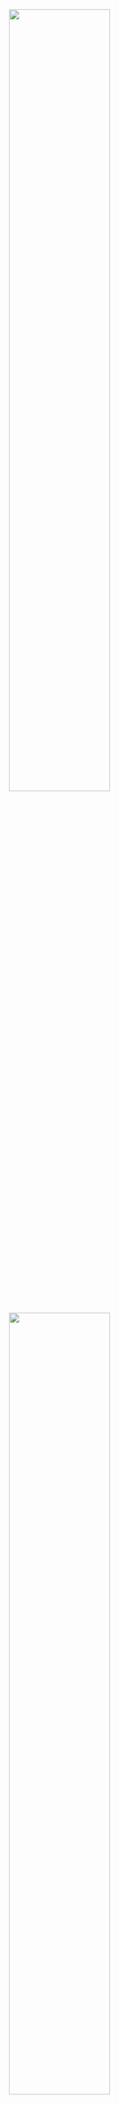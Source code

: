 &nbsp;

<p align="center">
    <img src="towhee_logo.png#gh-light-mode-only" width="60%"/>
    <img src="towhee_logo_dark.png#gh-dark-mode-only" width="60%"/>
</p>


<h3 align="center">
  <p style="text-align: center;"> 万物皆向量，一个 Towhee 即可！</p>
</h3>

<div class="column" align="middle">
  <a href="https://slack.towhee.io">
    <img src="https://img.shields.io/badge/join-slack-orange?style=flat" alt="join-slack"/>
  </a>
  <a href="https://twitter.com/towheeio">
    <img src="https://img.shields.io/badge/follow-twitter-blue?style=flat" alt="twitter"/>
  </a>
  <a href="https://www.apache.org/licenses/LICENSE-2.0">
    <img src="https://img.shields.io/badge/license-apache2.0-green?style=flat" alt="license"/>
  </a>
  <a href="https://github.com/towhee-io/towhee/actions/workflows/pylint.yml">
    <img src="https://img.shields.io/github/workflow/status/towhee-io/towhee/Workflow%20for%20pylint/main?label=pylint&style=flat" alt="github actions"/>
  </a>
  <a href="https://app.codecov.io/gh/towhee-io/towhee">
    <img src="https://img.shields.io/codecov/c/github/towhee-io/towhee?style=flat" alt="coverage"/>
  </a>
</div>

&nbsp;

[Towhee](https://towhee.io) 让你轻松为 AI 应用搭建神经数据处理流水线。我们提供几百种模型、算法和转换任你选用，均可作为构建流水线的基本元素。Towhee 还提供了一套 Python 风格的 API，可以快速建立流水线 demo 并通过自动调优来适应生产环境。

:art:&emsp;**多模态数据**：Towhee 支持处理各种模态的数据，包括图像、视频、文本、音频乃至分子结构等等。

:mortar_board:&emsp;**SOTA 模型**：Towhee 提供涵盖 5 个领域（CV、NLP、多模态、音频、医疗）、15 种任务以及 140 多个模型架构的 SOTA 模型，包括BERT、CLIP、ViT、SwinTransformer、MAE 和 data2vec 等预训练模型，随时上手使用。

:package:&emsp;**数据处理**：Towhee 除了神经网络模型之外，还提供传统数据处理方法来帮助你建立实用的数据处理流水线。各类操作均可作为算子纳入流水线中，如视频解码、音频切片、帧采样、特征向量降维、集合和数据库操作等。

:snake:&emsp;**Python 风格 API**：Towhee 有一套 Python 风格的链式调用 API，用于自定义数据处理流水线。我们还支持数据库中常见的 schema，让非结构化数据处理起来像表格数据一样容易。

## 最近更新

**v0.7.1 2022/07/01**
* 新增支持 1 个图片 embedding 模型
[*MPViT*](https://towhee.io/image-embedding/mpvit)；
* 新增支持 2 个视频检索模型
[*BridgeFormer*](https://towhee.io/video-text-embedding/bridge-former),
[*collaborative-experts*](https://towhee.io/video-text-embedding/collaborative-experts)；
* 新增支持基于 FAISS 的 ANNSearch 算子：*to_faiss*, *faiss_search*。

**v0.7.0 2022/06/24**

* 新增支持 6 个视频理解/分类模型：
[*Video Swin Transformer*](https://towhee.io/action-classification/video-swin-transformer), 
[*TSM*](https://towhee.io/action-classification/tsm), 
[*Uniformer*](https://towhee.io/action-classification/uniformer), 
[*OMNIVORE*](https://towhee.io/action-classification/omnivore), 
[*TimeSformer*](https://towhee.io/action-classification/timesformer), 
[*MoViNets*](https://towhee.io/action-classification/movinet).
* 新增支持 4 个视频检索模型：
[*CLIP4Clip*](https://towhee.io/video-text-embedding/clip4clip), 
[*DRL*](https://towhee.io/video-text-embedding/drl), 
[*Frozen in Time*](https://towhee.io/video-text-embedding/frozen-in-time), 
[*MDMMT*](https://towhee.io/video-text-embedding/mdmmt).

**v0.6.1  2022/05/13**

* 新增支持 3 个图文检索模型：
[*CLIP*](https://towhee.io/image-text-embedding/clip),
[*BLIP*](https://towhee.io/image-text-embedding/blip),
[*LightningDOT*](https://towhee.io/image-text-embedding/lightningdot).
* 新增支持 6 个来自 PyTorchVideo 的视频理解/分类模型：
[*I3D*](https://towhee.io/action-classification/pytorchvideo),
[*C2D*](https://towhee.io/action-classification/pytorchvideo),
[*Slow*](https://towhee.io/action-classification/pytorchvideo),
[*SlowFast*](https://towhee.io/action-classification/pytorchvideo),
[*X3D*](https://towhee.io/action-classification/pytorchvideo),
[*MViT*](https://towhee.io/action-classification/pytorchvideo).

## 上手指南

Towhee 要求 Python 版本至少为 3.6，通过 `pip` 即可快速安装：

```bash
% pip install -U pip  # 如出现安装问题，建议尝试升级pip
% pip install towhee
```

安装完成之后即可开始使用 Towhee 搭建流水线。比如，你可以仅仅用15行代码就创建一个基于 CLIP 的跨模态数据检索流水线。

```python
import towhee

# 创建图片 embedding 并建立索引
(
    towhee.glob['file_name']('./*.png')
          .image_decode['file_name', 'img']()
          .image_text_embedding.clip['img', 'vec'](model_name='clip_vit_b32', modality='image')
          .tensor_normalize['vec','vec']()
          .to_faiss[('file_name', 'vec')](findex='./index.bin')
)

# 通过文字搜索图片
results = (
    towhee.dc['text'](['puppy Corgi'])
          .image_text_embedding.clip['text', 'vec'](model_name='clip_vit_b32', modality='text')
          .tensor_normalize['vec', 'vec']()
          .faiss_search['vec', 'results'](findex='./index.bin', k=3)
          .select['text', 'results']()
)
```
<img src="towhee_example.png" style="width: 60%; height: 60%">

更多用例可查阅 [Towhee Bootcamp](https://codelabs.towhee.io/)（英文内容）。

## 核心概念

Towhee 由四个核心成分组成：算子（operator）、流水线（pipeline）、DataCollection API 以及引擎。

- **算子**：算子是构成神经数据处理流水线的基本单元。算子的不同实现是按任务分类的，每个任务都有一个标准接口。算子可以是深度学习模型或是数据处理方法，甚至是 Python 函数。

- **流水线**：流水线由若干以 DAG （有向无环图）形式相互连接的算子组成。DAG 可以用来设计复杂功能，如嵌入特征提取、数据标记和跨模态数据分析等。

- **DataCollection API**: 这是一套 Python 风格的链式调用 API，用于构建自定义流水线。由 DataColltion API 定义的流水线可以在笔记本电脑上本地运行，用于快速制作原型，然后转换为 Docker 镜像，并通过端到端的优化用于生产环境。

- **引擎**：引擎是 Towhee 的核心，用于驱动流水线上各个算子之间的数据流、计划任务并监控计算资源的使用（CPU/GPU 等）。Towhee 提供了一个基本引擎（用于在单实例机器上运行流水线）以及一个基于 Triton 的引擎（用于 Docker 容器）。

## 贡献

写代码并不是唯一的贡献方式！我们欢迎开发者通过提交 Issue、回答问题、改进文档等各种方式向我们的社区做出贡献。具体请查看我们的 [贡献指南](https://github.com/towhee-io/towhee/blob/main/CONTRIBUTING.md)。

特别感谢以下开发者通过 GitHub、Towhee Hub 或其他方式为 Towhee 项目做出的贡献：
<br><!-- Do not remove start of hero-bot --><br>
<img src="https://img.shields.io/badge/all--contributors-27-orange"><br>
<a href="https://github.com/Chiiizzzy"><img src="https://avatars.githubusercontent.com/u/72550076?v=4" width="30px" /></a>
<a href="https://github.com/GuoRentong"><img src="https://avatars.githubusercontent.com/u/57477222?v=4" width="30px" /></a>
<a href="https://github.com/Tumao727"><img src="https://avatars.githubusercontent.com/u/20420181?v=4" width="30px" /></a>
<a href="https://github.com/binbinlv"><img src="https://avatars.githubusercontent.com/u/83755740?v=4" width="30px" /></a>
<a href="https://github.com/derekdqc"><img src="https://avatars.githubusercontent.com/u/11754703?v=4" width="30px" /></a>
<a href="https://github.com/filip-halt"><img src="https://avatars.githubusercontent.com/u/81822489?v=4" width="30px" /></a>
<a href="https://github.com/fzliu"><img src="https://avatars.githubusercontent.com/u/6334158?v=4" width="30px" /></a>
<a href="https://github.com/gexy185"><img src="https://avatars.githubusercontent.com/u/103474331?v=4" width="30px" /></a>
<a href="https://github.com/jaelgu"><img src="https://avatars.githubusercontent.com/u/86251631?v=4" width="30px" /></a>
<a href="https://github.com/jeffoverflow"><img src="https://avatars.githubusercontent.com/u/24581746?v=4" width="30px" /></a>
<a href="https://github.com/jennyli-z"><img src="https://avatars.githubusercontent.com/u/93511422?v=4" width="30px" /></a>
<a href="https://github.com/jingkl"><img src="https://avatars.githubusercontent.com/u/34296482?v=4" width="30px" /></a>
<a href="https://github.com/jinlingxu06"><img src="https://avatars.githubusercontent.com/u/106302799?v=4" width="30px" /></a>
<a href="https://github.com/junjiejiangjjj"><img src="https://avatars.githubusercontent.com/u/14136703?v=4" width="30px" /></a>
<a href="https://github.com/krishnakatyal"><img src="https://avatars.githubusercontent.com/u/37455387?v=4" width="30px" /></a>
<a href="https://github.com/omartarek206"><img src="https://avatars.githubusercontent.com/u/40853054?v=4" width="30px" /></a>
<a href="https://github.com/oneseer"><img src="https://avatars.githubusercontent.com/u/28955741?v=4" width="30px" /></a>
<a href="https://github.com/pravee42"><img src="https://avatars.githubusercontent.com/u/65100038?v=4" width="30px" /></a>
<a href="https://github.com/reiase"><img src="https://avatars.githubusercontent.com/u/5417329?v=4" width="30px" /></a>
<a href="https://github.com/shiyu22"><img src="https://avatars.githubusercontent.com/u/53459423?v=4" width="30px" /></a>
<a href="https://github.com/soulteary"><img src="https://avatars.githubusercontent.com/u/1500781?v=4" width="30px" /></a>
<a href="https://github.com/sre-ci-robot"><img src="https://avatars.githubusercontent.com/u/56469371?v=4" width="30px" /></a>
<a href="https://github.com/sutcalag"><img src="https://avatars.githubusercontent.com/u/83750738?v=4" width="30px" /></a>
<a href="https://github.com/wxywb"><img src="https://avatars.githubusercontent.com/u/5432721?v=4" width="30px" /></a>
<a href="https://github.com/zc277584121"><img src="https://avatars.githubusercontent.com/u/17022025?v=4" width="30px" /></a>
<a href="https://github.com/zhousicong"><img src="https://avatars.githubusercontent.com/u/7541863?v=4" width="30px" /></a>
<a href="https://github.com/zhujiming"><img src="https://avatars.githubusercontent.com/u/18031320?v=4" width="30px" /></a>
<br><!-- Do not remove end of hero-bot --><br>

需要一个能够存储并索引 embedding 向量的数据库吗？快来看看 [Milvus](https://github.com/milvus-io/milvus)吧。
